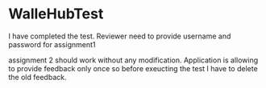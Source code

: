 # WalleHubTest
I have completed the test.
Reviewer need to provide username and password for assignment1

assignment 2 should work without any modification.
Application is allowing to provide feedback only once so before exeucting the test I have to delete the old feedback.
